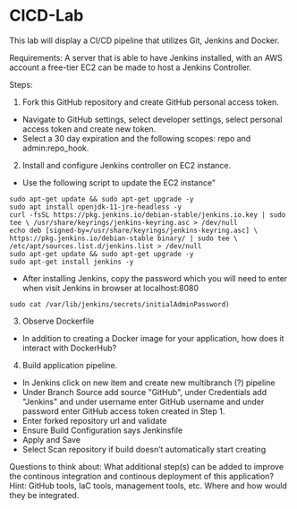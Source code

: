# CICD-Lab
This lab will display a CI/CD pipeline that utilizes Git, Jenkins and Docker. 

Requirements:
A server that is able to have Jenkins installed, with an AWS account a free-tier EC2 can be made to host a Jenkins Controller.

Steps:

1. Fork this GitHub repository and create GitHub personal access token. 
- Navigate to GitHub settings, select developer
settings, select personal access token and create new token. 
- Select a 30 day expiration and the following scopes: repo and admin:repo_hook. 

2. Install and configure Jenkins controller on EC2 instance.
- Use the following script to update the EC2 instance"
```
sudo apt-get update && sudo apt-get upgrade -y
sudo apt install openjdk-11-jre-headless -y
curl -fsSL https://pkg.jenkins.io/debian-stable/jenkins.io.key | sudo tee \ /usr/share/keyrings/jenkins-keyring.asc > /dev/null
echo deb [signed-by=/usr/share/keyrings/jenkins-keyring.asc] \ https://pkg.jenkins.io/debian-stable binary/ | sudo tee \ /etc/apt/sources.list.d/jenkins.list > /dev/null
sudo apt-get update && sudo apt-get upgrade -y
sudo apt-get install jenkins -y
```
- After installing Jenkins, copy the password which you will need to enter when visit Jenkins in browser at localhost:8080
```
sudo cat /var/lib/jenkins/secrets/initialAdminPassword)
```

3. Observe Dockerfile 
- In addition to creating a Docker image for your application, how does it interact with DockerHub?  

4. Build application pipeline.
- In Jenkins click on new item and create new multibranch (?) pipeline 
- Under Branch Source add source "GitHub", under Credentials add "Jenkins" and under username enter GitHub username and under password enter GitHub access token created in Step 1.
- Enter forked repository url and validate
- Ensure Build Configuration says Jenkinsfile
- Apply and Save
- Select Scan repository if build doesn’t automatically start creating

Questions to think about:
What additional step(s) can be added to improve the continous integration and continous deployment of this application? Hint: GitHub tools, IaC tools, management tools, etc. Where and how would they be integrated. 
